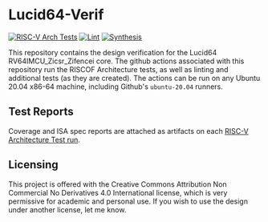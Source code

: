 # Lucid64-Verif
[![RISC-V Arch Tests](https://github.com/Peter-Herrmann/Lucid64-Verif/actions/workflows/build-ubuntu.yml/badge.svg)](https://github.com/Peter-Herrmann/Lucid64-Verif/actions/workflows/build-ubuntu.yml) [![Lint](https://github.com/Peter-Herrmann/Lucid64-Verif/actions/workflows/lint.yml/badge.svg)](https://github.com/Peter-Herrmann/Lucid64-Verif/actions/workflows/lint.yml) [![Synthesis](https://github.com/Peter-Herrmann/Lucid64-Verif/actions/workflows/synthesis.yml/badge.svg)](https://github.com/Peter-Herrmann/Lucid64-Verif/actions/workflows/synthesis.yml)

This repository contains the design verification for the Lucid64 RV64IMCU_Zicsr_Zifencei core. The github actions associated with this repository run the RISCOF Architecture tests, as well as linting and additional tests (as they are created). The actions can be run on any Ubuntu 20.04 x86-64 machine, including Github's `ubuntu-20.04` runners.

## Test Reports

Coverage and ISA spec reports are attached as artifacts on each [RISC-V Architecture Test run](https://github.com/Peter-Herrmann/Lucid64-Verif/actions/workflows/build-ubuntu.yml).


## Licensing

This project is offered with the Creative Commons Attribution Non Commercial No Derivatives 4.0 International license, which is very permissive for academic and personal use. If you wish to use the design under another license, let me know.
